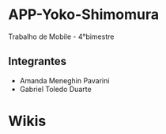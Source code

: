 # APP-Yoko-Shimomura
Trabalho de Mobile - 4°bimestre

## Integrantes

- Amanda Meneghin Pavarini
- Gabriel Toledo Duarte

# Wikis
